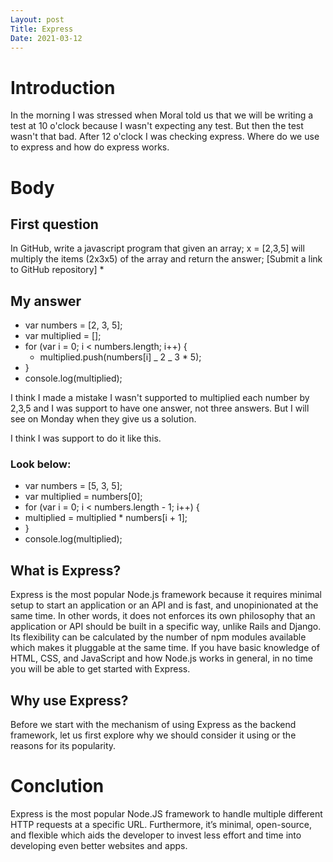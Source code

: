 ```yaml
---
Layout: post
Title: Express
Date: 2021-03-12
---
```


# Introduction

In the morning I was stressed when Moral told us that we will be writing a test at 10 o'clock because I wasn't expecting any test. But then the test wasn't that bad. After 12 o'clock I was checking express. Where do we use to express and how do express works.

# Body

## First question

In GitHub, write a javascript program that given an array; x = [2,3,5] will multiply the items (2x3x5) of the array and return the answer; [Submit a link to GitHub repository] \*

## My answer

- var numbers = [2, 3, 5];
- var multiplied = [];
- for (var i = 0; i < numbers.length; i++) {
  - multiplied.push(numbers[i] _ 2 _ 3 \* 5);
- }
- console.log(multiplied);

I think I made a mistake I wasn't supported to multiplied each number by 2,3,5 and I was support to have one answer, not three answers. But I will see on Monday when they give us a solution.

I think I was support to do it like this.

### Look below:

- var numbers = [5, 3, 5];
- var multiplied = numbers[0];
- for (var i = 0; i < numbers.length - 1; i++) {
- multiplied = multiplied \* numbers[i + 1];
- }
- console.log(multiplied);

## What is Express?

Express is the most popular Node.js framework because it requires minimal setup to start an application or an API and is fast, and unopinionated at the same time. In other words, it does not enforces its own philosophy that an application or API should be built in a specific way, unlike Rails and Django. Its flexibility can be calculated by the number of npm modules available which makes it pluggable at the same time. If you have basic knowledge of HTML, CSS, and JavaScript and how Node.js works in general, in no time you will be able to get started with Express.

## Why use Express?

Before we start with the mechanism of using Express as the backend framework, let us first explore why we should consider it using or the reasons for its popularity.

# Conclution

Express is the most popular Node.JS framework to handle multiple different HTTP requests at a specific URL. Furthermore, it’s minimal, open-source, and flexible which aids the developer to invest less effort and time into developing even better websites and apps.
